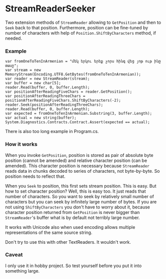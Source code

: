 StreamReaderSeeker
==================
Two extension methods of `StreamReader` allowing to `GetPosition` and then to `Seek` back to that position. Furthermore, position can be fine-tuned by number of characters with help of `Position.ShiftByCharacters` method, if needed.

### Example

    var fromOneToTenInArmenian = "մեկ երկու երեք չորս հինգ վեց յոթ ութ ինը տասը";
    var stream = new MemoryStream(Encoding.UTF8.GetBytes(fromOneToTenInArmenian));
    var reader = new StreamReader(stream);
    var buffer = new char[5];
    reader.Read(buffer, 0, buffer.Length);
    var positionAfterReadingFiveChars = reader.GetPosition();
    var positionAfterReadingThreeChars = positionAfterReadingFiveChars.ShiftByCharacters(-2);
    reader.Seek(positionAfterReadingThreeChars);
    reader.Read(buffer, 0, buffer.Length);
    var expected = fromOneToTenInArmenian.Substring(3, buffer.Length);
    var actual = new string(buffer);
    System.Diagnostics.Contracts.Contract.Assert(expected == actual);

There is also too long example in Program.cs.

### How it works

When you invoke `GetPosition`, position is stored as pair of absolute byte position (cannot be amended) and relative character position (can be amended). This character position is necessary because `StreamReader` reads data in chunks decoded to series of characters, not byte-by-byte. So position needs to reflect that.

When you `Seek` to position, this first sets stream position. This is easy. But how to set character position? Well, this is easy too. It just reads that number of characters. So you want to seek by relatively small number of characters but you can seek by infinitely large number of bytes. If you are not using `ShiftByCharacters` you don't have to worry about it, because character position returned from `GetPosition` is never bigger than `StreamReader`'s buffer what is by default not terribly large number.

It works with Unicode also when used encoding allows multiple representations of the same source string.

Don't try to use this with other TextReaders. It wouldn't work.

### Caveat

I only use it in hobby project. So test yourself before you put it into something large.
